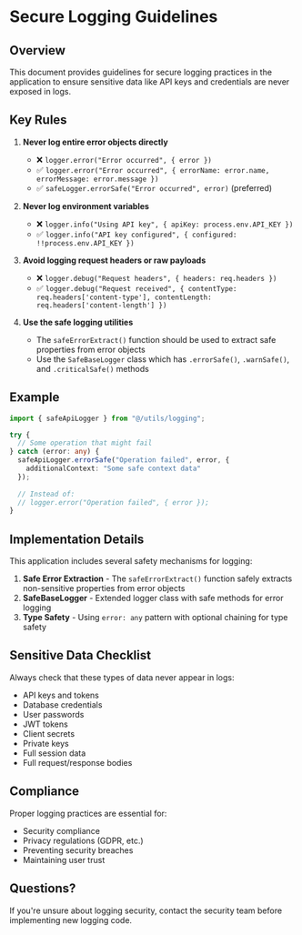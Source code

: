 # Secure Logging Guidelines

## Overview
This document provides guidelines for secure logging practices in the application to ensure sensitive data like API keys and credentials are never exposed in logs.

## Key Rules

1. **Never log entire error objects directly**
   - ❌ `logger.error("Error occurred", { error })`
   - ✅ `logger.error("Error occurred", { errorName: error.name, errorMessage: error.message })`
   - ✅ `safeLogger.errorSafe("Error occurred", error)` (preferred)

2. **Never log environment variables**
   - ❌ `logger.info("Using API key", { apiKey: process.env.API_KEY })`
   - ✅ `logger.info("API key configured", { configured: !!process.env.API_KEY })`

3. **Avoid logging request headers or raw payloads**
   - ❌ `logger.debug("Request headers", { headers: req.headers })`
   - ✅ `logger.debug("Request received", { contentType: req.headers['content-type'], contentLength: req.headers['content-length'] })`

4. **Use the safe logging utilities**
   - The `safeErrorExtract()` function should be used to extract safe properties from error objects
   - Use the `SafeBaseLogger` class which has `.errorSafe()`, `.warnSafe()`, and `.criticalSafe()` methods

## Example

```typescript
import { safeApiLogger } from "@/utils/logging";

try {
  // Some operation that might fail
} catch (error: any) {
  safeApiLogger.errorSafe("Operation failed", error, { 
    additionalContext: "Some safe context data"
  });
  
  // Instead of:
  // logger.error("Operation failed", { error });
}
```

## Implementation Details

This application includes several safety mechanisms for logging:

1. **Safe Error Extraction** - The `safeErrorExtract()` function safely extracts non-sensitive properties from error objects
2. **SafeBaseLogger** - Extended logger class with safe methods for error logging
3. **Type Safety** - Using `error: any` pattern with optional chaining for type safety

## Sensitive Data Checklist

Always check that these types of data never appear in logs:

- API keys and tokens
- Database credentials
- User passwords
- JWT tokens
- Client secrets
- Private keys
- Full session data
- Full request/response bodies

## Compliance

Proper logging practices are essential for:
- Security compliance
- Privacy regulations (GDPR, etc.)
- Preventing security breaches
- Maintaining user trust

## Questions?

If you're unsure about logging security, contact the security team before implementing new logging code. 